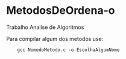 # MetodosDeOrdena-o
Trabalho Analise de Algoritmos


Para compilar algum dos metodos use:

		gcc NomedoMetodo.c -o EscolhaAlgumNome
